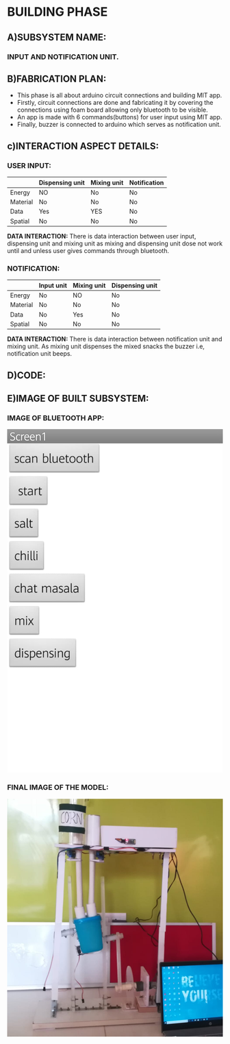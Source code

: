 # BUILDING PHASE

## A)SUBSYSTEM NAME:
 ### INPUT AND NOTIFICATION UNIT.

## B)FABRICATION PLAN:
* This phase is all about arduino circuit connections and building MIT app.
* Firstly, circuit connections are done and fabricating it by covering the connections using foam board allowing only bluetooth to be visible.
* An app is made with 6 commands(buttons) for user input using MIT app.
* Finally, buzzer is connected to arduino which serves as notification unit.

## c)INTERACTION ASPECT DETAILS:

### USER INPUT:

||Dispensing unit|Mixing unit|Notification|
|--|--|--|--|
|Energy|NO|No|No|
|Material|No|No|No|
|Data|Yes|YES|No|
|Spatial|No|No|No|

**DATA INTERACTION:** There is data interaction between user input, dispensing unit and mixing unit as mixing and dispensing unit dose not work until and unless user gives commands through bluetooth.


###  NOTIFICATION:

||Input unit|Mixing unit|Dispensing unit|
|--|--|--|--|
|Energy|No|NO|No|
|Material|No|No|No|
|Data|No|Yes|No|
|Spatial|No|No|No|

**DATA INTERACTION:** There is data interaction between notification unit and mixing unit. As mixing unit dispenses the mixed snacks the buzzer i.e, notification unit beeps.

## D)CODE:



## E)IMAGE OF BUILT SUBSYSTEM:

### IMAGE OF BLUETOOTH APP:
![](https://github.com/f-division-2019-2020-odd/Repo-03/blob/master/WhatsApp%20Image%202019-12-08%20at%2010.34.48%20PM.jpeg?raw=true)

### FINAL IMAGE OF THE MODEL:
![](https://github.com/f-division-2019-2020-odd/Repo-03/blob/master/WhatsApp%20Image%202019-12-08%20at%207.22.45%20PM.jpeg?raw=true)

